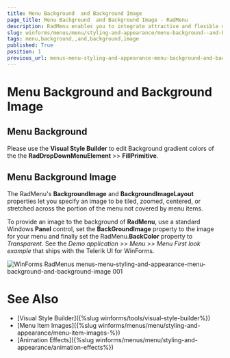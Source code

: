 ```yaml
---
title: Menu Background  and Background Image
page_title: Menu Background  and Background Image - RadMenu
description: RadMenu enables you to integrate attractive and flexible menus on Forms within your Windows applications.
slug: winforms/menus/menu/styling-and-appearance/menu-background--and-background-image
tags: menu,background,,and,background,image
published: True
position: 1
previous_url: menus-menu-styling-and-appearance-menu-background-and-background-image
---
```


# Menu Background  and Background Image
 
## Menu Background

Please use the __Visual Style Builder__ to edit Background gradient colors of the the __RadDropDownMenuElement__ >> __FillPrimitive__. 
        

## Menu Background Image

The RadMenu's __BackgroundImage__ and __BackgroundImageLayout__ properties let you specify an image to be tiled, zoomed, centered, or stretched across the portion of the menu not covered by menu items.

To provide an image to the background of __RadMenu__, use a standard Windows __Panel__ control, set the __BackGroundImage__ property to the image for your menu and finally set the RadMenu.__BackColor__ property to *Transparent*. See the *Demo application >> Menu >> Menu First look example* that ships with the Telerik UI for WinForms. 

![WinForms RadMenus menus-menu-styling-and-appearance-menu-background-and-background-image 001](images/menus-menu-styling-and-appearance-menu-background-and-background-image001.png)

# See Also

* [Visual Style Builder]({%slug winforms/tools/visual-style-builder%})	
* [Menu Item Images]({%slug winforms/menus/menu/styling-and-appearance/menu-item-images-%})	
* [Animation Effects]({%slug winforms/menus/menu/styling-and-appearance/animation-effects%})		
